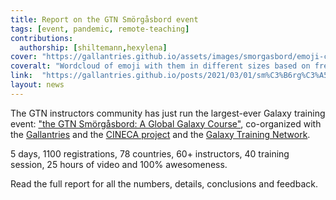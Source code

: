 ```yaml
---
title: Report on the GTN Smörgåsbord event
tags: [event, pandemic, remote-teaching]
contributions:
  authorship: [shiltemann,hexylena]
cover: "https://gallantries.github.io/assets/images/smorgasbord/emoji-cloud.jpeg"
coveralt: "Wordcloud of emoji with them in different sizes based on frequency"
link:  "https://gallantries.github.io/posts/2021/03/01/sm%C3%B6rg%C3%A5sbord/"
layout: news
---
```


The GTN instructors community has just run the largest-ever Galaxy training event: ["the GTN Smörgåsbord: A Global Galaxy Course"](https://shiltemann.github.io/global-galaxy-course/), co-organized with the [Gallantries](https://gallantries.github.io/) and the [CINECA project](https://cineca-project.eu) and the [Galaxy Training Network](https://training.galaxyproject.org).

5 days, 1100 registrations, 78 countries, 60+ instructors, 40 training session, 25 hours of video and 100% awesomeness.

Read the full report for all the numbers, details, conclusions and feedback.



